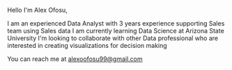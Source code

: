 Hello I'm Alex Ofosu,

I am an experienced Data Analyst with 3 years experience supporting Sales team using Sales data
I am currently learning Data Science at Arizona State University
I'm looking to collaborate with other Data professional who are interested in creating visualizations for decision making

You can reach me at alexoofosu99@gmail.com

<!---
aofosu2/aofosu2 is a ✨ special ✨ repository because its `README.md` (this file) appears on your GitHub profile.
You can click the Preview link to take a look at your changes.
--->
